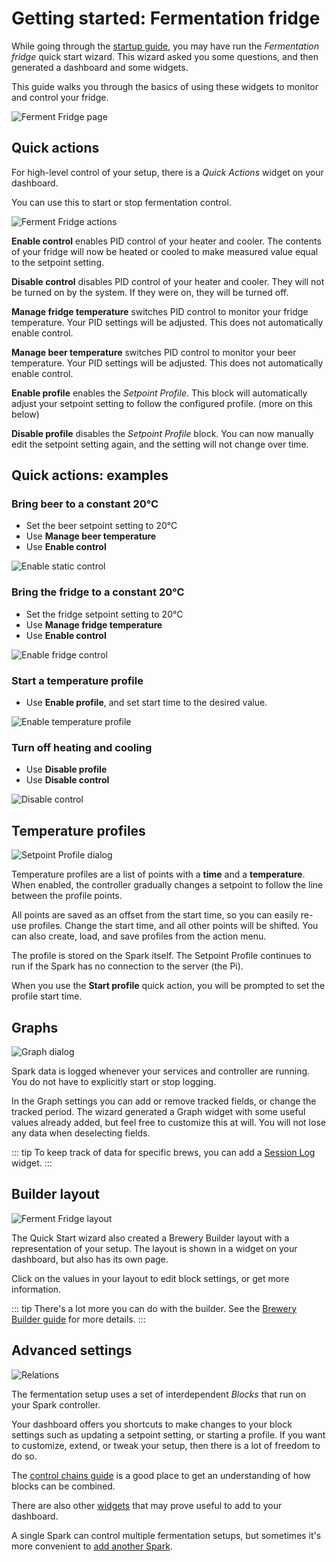 # Getting started: Fermentation fridge

While going through the [startup guide](./startup.md), you may have run the *Fermentation fridge* quick start wizard. This wizard asked you some questions, and then generated a dashboard and some widgets.

This guide walks you through the basics of using these widgets to monitor and control your fridge.

![Ferment Fridge page](../images/fermentation-fridge-dashboard.png)

## Quick actions

For high-level control of your setup, there is a *Quick Actions* widget on your dashboard.

You can use this to start or stop fermentation control.

![Ferment Fridge actions](../images/fermentation-fridge-actions.png)

**Enable control** enables PID control of your heater and cooler.
The contents of your fridge will now be heated or cooled to make measured value equal to the setpoint setting.

**Disable control** disables PID control of your heater and cooler.
They will not be turned on by the system.
If they were on, they will be turned off.

**Manage fridge temperature** switches PID control to monitor your fridge temperature. Your PID settings will be adjusted.
This does not automatically enable control.

**Manage beer temperature** switches PID control to monitor your beer temperature. Your PID settings will be adjusted.
This does not automatically enable control.

**Enable profile** enables the *Setpoint Profile*. This block will automatically adjust your setpoint setting to follow the configured profile. (more on this below)

**Disable profile** disables the *Setpoint Profile* block.
You can now manually edit the setpoint setting again, and the setting will not change over time.

## Quick actions: examples

### Bring beer to a constant 20°C

- Set the beer setpoint setting to 20°C
- Use **Manage beer temperature**
- Use **Enable control**

![Enable static control](../images/enable-beer-control.gif)

### Bring the fridge to a constant 20°C

- Set the fridge setpoint setting to 20°C
- Use **Manage fridge temperature**
- Use **Enable control**

![Enable fridge control](../images/enable-fridge-control.gif)

### Start a temperature profile

- Use **Enable profile**, and set start time to the desired value.

![Enable temperature profile](../images/enable-profile-control.gif)

### Turn off heating and cooling

- Use **Disable profile**
- Use **Disable control**

![Disable control](../images/disable-control.gif)

## Temperature profiles

![Setpoint Profile dialog](../images/ferment-setpoint-profile.png)

Temperature profiles are a list of points with a **time** and a **temperature**.
When enabled, the controller gradually changes a setpoint to follow the line between the profile points.

All points are saved as an offset from the start time, so you can easily re-use profiles.
Change the start time, and all other points will be shifted.
You can also create, load, and save profiles from the action menu.

The profile is stored on the Spark itself. The Setpoint Profile continues to run if the Spark has no connection to the server (the Pi).

When you use the **Start profile** quick action, you will be prompted to set the profile start time.

## Graphs

![Graph dialog](../images/ferment-graph.png)

Spark data is logged whenever your services and controller are running.
You do not have to explicitly start or stop logging.

In the Graph settings you can add or remove tracked fields, or change the tracked period.
The wizard generated a Graph widget with some useful values already added,
but feel free to customize this at will.
You will not lose any data when deselecting fields.

::: tip
To keep track of data for specific brews, you can add a [Session Log](./all_widgets.html#session-log) widget.
:::

## Builder layout

![Ferment Fridge layout](../images/fermentation-fridge-layout.png)

The Quick Start wizard also created a Brewery Builder layout with a representation of your setup.
The layout is shown in a widget on your dashboard, but also has its own page.

Click on the values in your layout to edit block settings, or get more information.

::: tip
There's a lot more you can do with the builder.
See the [Brewery Builder guide](./builder_guide) for more details.
:::

## Advanced settings

![Relations](../images/ferment-relations.png)

The fermentation setup uses a set of interdependent *Blocks* that run on your Spark controller.

Your dashboard offers you shortcuts to make changes to your block settings such as updating a setpoint setting, or starting a profile.
If you want to customize, extend, or tweak your setup, then there is a lot of freedom to do so.

The [control chains guide](./control_chains) is a good place to get an understanding of how blocks can be combined.

There are also other [widgets](./all_widgets) that may prove useful to add to your dashboard.

A single Spark can control multiple fermentation setups, but sometimes it's more convenient to [add another Spark](./adding_spark).
